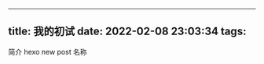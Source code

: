 <!--
 * @Author: your name
 * @Date: 2022-02-08 23:03:34
 * @LastEditTime: 2022-02-08 23:05:28
 * @LastEditors: your name
 * @Description: In User Settings Edit
 * @FilePath: \myBlog\xiaolublog\source\_posts\我的初试.md
-->
---
title: 我的初试
date: 2022-02-08 23:03:34
tags:
---
简介
hexo new post 名称

